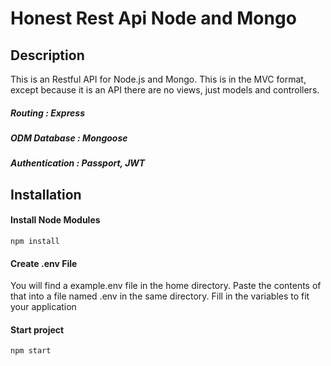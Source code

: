 # Honest Rest Api Node and Mongo

## Description
This is an Restful API for Node.js and Mongo. This is in the MVC format,
except because it is an API there are no views, just models and controllers.

##### Routing         : Express
##### ODM Database    : Mongoose
##### Authentication  : Passport, JWT

## Installation

#### Install Node Modules
```
npm install
```

#### Create .env File
You will find a example.env file in the home directory. Paste the contents of that into a file named .env in the same directory. 
Fill in the variables to fit your application

#### Start project
```
npm start
```
